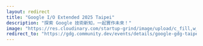 ```yaml
---
layout: redirect
title: "Google I/O Extended 2025 Taipei"
description: "探索 Google 技術新知，一起實作未來！"
image: "https://res.cloudinary.com/startup-grind/image/upload/c_fill,w_500,h_500,g_center/c_fill,dpr_2.0,f_auto,g_center,q_auto:good/v1/gcs/platform-data-goog/events/Screenshot%202025-04-11%204.48.41%20PM_6NM8An9.png"
redirect_to: "https://gdg.community.dev/events/details/google-gdg-taipei-presents-google-io-extended-2025-taipei/cohost-gdg-taipei"
---
```

